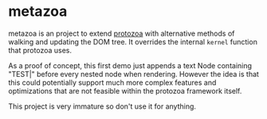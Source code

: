 # metazoa
metazoa is an project to extend [protozoa](https://github.com/guscost/protozoa) with alternative methods of walking and updating the DOM tree. It overrides the internal `kernel` function that protozoa uses.

As a proof of concept, this first demo just appends a text Node containing "TEST|" before every nested node when rendering. However the idea is that this could potentially support much more complex features and optimizations that are not feasible within the protozoa framework itself.

This project is very immature so don't use it for anything.
